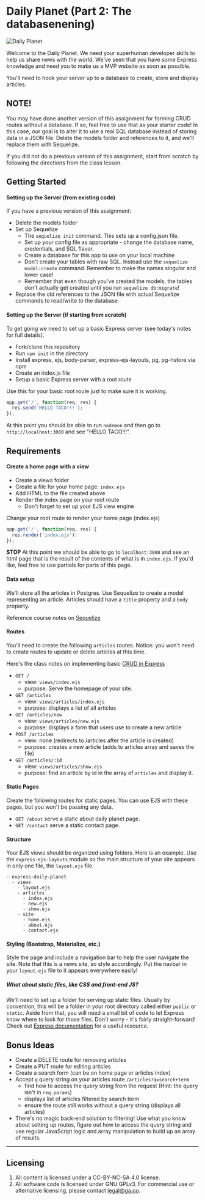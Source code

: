 # Daily Planet (Part 2: The databasenening)

![Daily Planet](http://blogs.smithsonianmag.com/design/files/2013/06/first-daily-planet1.jpg)

Welcome to the Daily Planet. We need your superhuman developer skills to help us share news with the world. We've seen that you have some Express knowledge and need you to make us a MVP website as soon as possible.

You'll need to hook your server up to a database to create, store and display articles.

## NOTE!

You may have done another version of this assignment for forming CRUD routes without a database. If so, feel free to use that as your starter code! In this case, our goal is to alter it to use a real SQL database instead of storing data in a JSON file. Delete the models folder and references to it, and we'll replace them with Sequelize.

If you did not do a previous version of this assignment, start from scratch by following the directions from the class lesson.

## Getting Started


#### Setting up the Server (from existing code)

If you have a previous version of this assignment:

* Delete the models folder
* Set up Sequelize
  * The `sequelize init` command. This sets up a config.json file.
  * Set up your config file as appropriate - change the database name, credentials, and SQL flavor.
  * Create a database for this app to use on your local machine
  * Don't create your tables with raw SQL. Instead use the `sequelize model:create` command. Remember to make the names singular and lower case!
  * Remember that even though you've created the models, the tables don't actually get created until you run `sequelize db:migrate`!
* Replace the old references to the JSON file with actual Sequelize commands to read/write to the database

#### Setting up the Server (if starting from scratch)

To get going we need to set up a basic Express server (see today's notes for
full details).

* Fork/clone this repository
* Run `npm init` in the directory
* Install express, ejs, body-parser, express-ejs-layouts, pg, pg-hstore via npm
* Create an index.js file
* Setup a basic Express server with a root route

Use this for your basic root route just to make sure it is working.

```js
app.get('/', function(req, res) {
  res.send('HELLO TACO!!!');
});
```

At this point you should be able to run `nodemon` and then go to `http://localhost:3000` and see "HELLO TACO!!!".

## Requirements

#### Create a home page with a view

* Create a views folder
* Create a file for your home page: `index.ejs`
* Add HTML to the file created above
* Render the index page on your root route
  * Don't forget to set up your EJS view engine

Change your root route to render your home page (index.ejs)

```js
app.get('/', function(req, res) {
  res.render('index.ejs');
});
```

**STOP** At this point we should be able to go to `localhost:3000` and see an html page that is the result of the contents of what is in `index.ejs`. If you'd like, feel free to use partials for parts of this page.

#### Data setup

We'll store all the articles in Postgres. Use Sequelize to create a model
representing an article. Articles should have a `title` property and a `body`
property.

Reference course notes on [Sequelize](https://wdi_sea.gitbooks.io/notes/content/05-express/express-sequelize/readme.html)

#### Routes
You'll need to create the following `articles` routes. Notice: you won't need
to create routes to update or delete articles at this time.

Here's the class notes on implementing basic [CRUD in Express](https://wdi_sea.gitbooks.io/notes/content/05-express/express-intro/05crudexpress.html)

* `GET /`
  * view: `views/index.ejs`
  * purpose: Serve the homepage of your site.
* `GET /articles`
  * view: `views/articles/index.ejs`
  * purpose: displays a list of all articles
* `GET /articles/new`
  * view: `views/articles/new.ejs`
  * purpose: displays a form that users use to create a new article
* `POST /articles`
  * view: none (redirects to /articles after the article is created)
  * purpose: creates a new article (adds to articles array and saves the file)
* `GET /articles/:id`
  * view: `views/articles/show.ejs`
  * purpose: find an article by id in the array of `articles` and display it.

#### Static Pages
Create the following routes for static pages. You can use EJS with these pages, but you won't be passing any data.

* `GET /about` serve a static about daily planet page.
* `GET /contact` serve a static contact page.

#### Structure

Your EJS views should be organized using folders. Here is an example.
Use the `express-ejs-layouts` module so the main structure of your site
appears in only one file, the `layout.ejs` file.

```
- express-daily-planet
  - views
    - layout.ejs
    - articles
      - index.ejs
      - new.ejs
      - show.ejs
    - site
      - home.ejs
      - about.ejs
      - contact.ejs
```

#### Styling (Bootstrap, Materialize, etc.)

Style the page and include a navigation bar to help the user navigate the site.
Note that this is a news site, so style accordingly. Put the navbar in your
`layout.ejs` file to it appears everywhere easily!

##### What about static files, like CSS and front-end JS?

We'll need to set up a folder for serving up static files. Usually by convention, this will be a folder in your root directory called either `public` or `static`. Aside from that, you will need a small bit of code to let Express know where to look for those files. Don't worry - it's fairly straight-forward! Check out [Express documentation](http://expressjs.com/starter/static-files.html) for a useful resource.

## Bonus Ideas

* Create a DELETE route for removing articles
* Create a PUT route for editing articles
* Create a search form (can be on home page or articles index)
* Accept `q` query string on your articles route `/articles?q=search+term`
    * find how to access the query string from the request (Hint: the query isn't in `req.params`)
    * displays list of articles filtered by search term
    * ensure the route still works without a query string (displays all articles)
* There's no magic back-end solution to filtering! Use what you know about setting up routes, figure out how to access the query string and use regular JavaScript logic and array manipulation to build up an array of results.


---

## Licensing
1. All content is licensed under a CC-BY-NC-SA 4.0 license.
2. All software code is licensed under GNU GPLv3. For commercial use or alternative licensing, please contact legal@ga.co.
